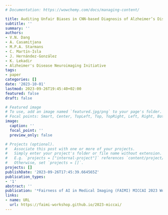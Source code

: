 ```yaml
---
# Documentation: https://wowchemy.com/docs/managing-content/

title: Auditing Unfair Biases in CNN-based Diagnosis of Alzheimer’s Disease
subtitle: ''
summary: ''
authors:
- V.N. Dang
- A. Casamitjana
- M.P.A. Starmans
- C. Martín-Isla
- J. Hernández-González
- K. Lekadir
- Alzheimer's Disease Neuroimaging Initiative
tags:
- paper
categories: []
date: '2023-10-01'
lastmod: 2023-09-26T19:45:40+02:00
featured: false
draft: false

# Featured image
# To use, add an image named `featured.jpg/png` to your page's folder.
# Focal points: Smart, Center, TopLeft, Top, TopRight, Left, Right, BottomLeft, Bottom, BottomRight.
image:
  caption: ''
  focal_point: ''
  preview_only: false

# Projects (optional).
#   Associate this post with one or more of your projects.
#   Simply enter your project's folder or file name without extension.
#   E.g. `projects = ["internal-project"]` references `content/project/deep-learning/index.md`.
#   Otherwise, set `projects = []`.
projects: []
publishDate: '2023-09-26T17:45:39.664565Z'
publication_types:
- '1'
abstract: ''
publication: '*Fairness of AI in Medical Imaging (FAIMI) MICCAI 2023 Workshop*'
links:
- name: URL
  url: https://faimi-workshop.github.io/2023-miccai/
---
```

